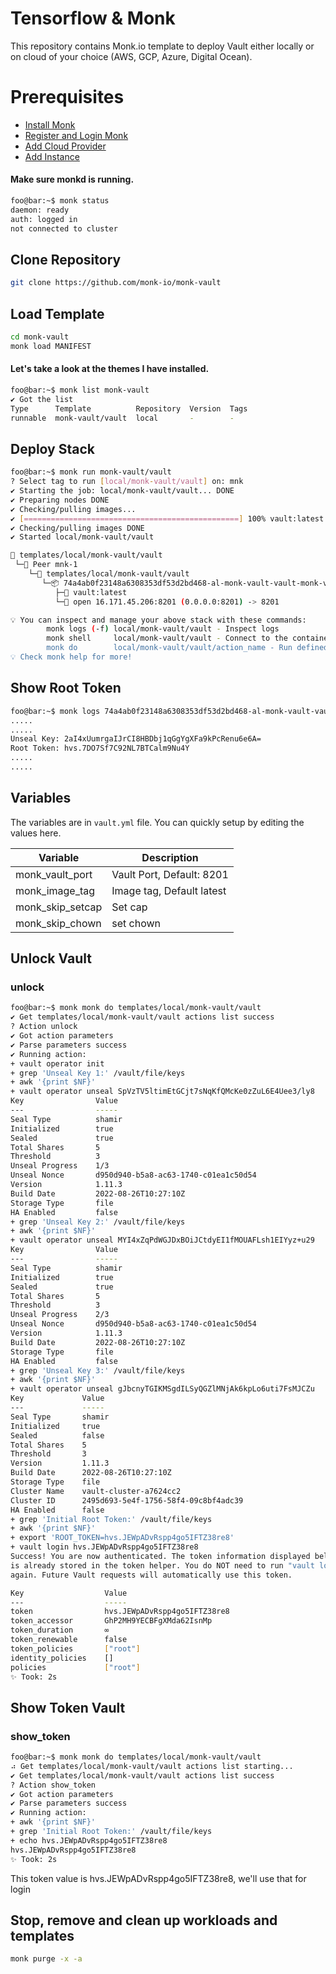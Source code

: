 # Tensorflow & Monk
This repository contains Monk.io template to deploy Vault either locally or on cloud of your choice (AWS, GCP, Azure, Digital Ocean).

# Prerequisites
- [Install Monk](https://docs.monk.io/docs/get-monk)
- [Register and Login Monk](https://docs.monk.io/docs/acc-and-auth)
- [Add Cloud Provider](https://docs.monk.io/docs/cloud-provider)
- [Add Instance](https://docs.monk.io/docs/multi-cloud)

#### Make sure monkd is running.
```bash
foo@bar:~$ monk status
daemon: ready
auth: logged in
not connected to cluster
```

## Clone Repository
```bash
git clone https://github.com/monk-io/monk-vault
```

## Load Template
```bash
cd monk-vault
monk load MANIFEST
```


#### Let's take a look at the themes I have installed.
```bash
foo@bar:~$ monk list monk-vault
✔ Got the list
Type      Template          Repository  Version  Tags
runnable  monk-vault/vault  local       -        -

```

## Deploy Stack
```bash
foo@bar:~$ monk run monk-vault/vault
? Select tag to run [local/monk-vault/vault] on: mnk
✔ Starting the job: local/monk-vault/vault... DONE
✔ Preparing nodes DONE
✔ Checking/pulling images...
✔ [================================================] 100% vault:latest mnk-1
✔ Checking/pulling images DONE
✔ Started local/monk-vault/vault

🔩 templates/local/monk-vault/vault
 └─🧊 Peer mnk-1
    └─🔩 templates/local/monk-vault/vault
       └─📦 74a4ab0f23148a6308353df53d2bd468-al-monk-vault-vault-monk-vault
          ├─🧩 vault:latest
          └─🔌 open 16.171.45.206:8201 (0.0.0.0:8201) -> 8201

💡 You can inspect and manage your above stack with these commands:
        monk logs (-f) local/monk-vault/vault - Inspect logs
        monk shell     local/monk-vault/vault - Connect to the container's shell
        monk do        local/monk-vault/vault/action_name - Run defined action (if exists)
💡 Check monk help for more!
```
## Show Root Token
```bash
foo@bar:~$ monk logs 74a4ab0f23148a6308353df53d2bd468-al-monk-vault-vault-monk-vault
.....
.....
Unseal Key: 2aI4xUumrgaIJrCI8HBDbj1qGgYgXFa9kPcRenu6e6A=
Root Token: hvs.7DO7Sf7C92NL7BTCalm9Nu4Y
.....
.....

```

## Variables
The variables are in `vault.yml` file. You can quickly setup by editing the values here.

| Variable                     	| Description                               	|
|------------------------------	|-------------------------------------------	|
| monk_vault_port               | Vault Port, Default: 8201 	               |
| monk_image_tag             	| Image tag, Default latest                     	|
| monk_skip_setcap             	| Set cap                      	|
| monk_skip_chown             	| set chown                     	|


## Unlock Vault 
### unlock
```bash
foo@bar:~$ monk monk do templates/local/monk-vault/vault                                                                                                
✔ Get templates/local/monk-vault/vault actions list success
? Action unlock
✔ Got action parameters
✔ Parse parameters success
✔ Running action:
+ vault operator init
+ grep 'Unseal Key 1:' /vault/file/keys
+ awk '{print $NF}'
+ vault operator unseal SpVzTV5ltimEtGCjt7sNqKfQMcKe0zZuL6E4Uee3/ly8
Key                Value
---                -----
Seal Type          shamir
Initialized        true
Sealed             true
Total Shares       5
Threshold          3
Unseal Progress    1/3
Unseal Nonce       d950d940-b5a8-ac63-1740-c01ea1c50d54
Version            1.11.3
Build Date         2022-08-26T10:27:10Z
Storage Type       file
HA Enabled         false
+ grep 'Unseal Key 2:' /vault/file/keys
+ awk '{print $NF}'
+ vault operator unseal MYI4xZqPdWGJDxBOiJCtdyEI1fMOUAFLsh1EIYyz+u29
Key                Value
---                -----
Seal Type          shamir
Initialized        true
Sealed             true
Total Shares       5
Threshold          3
Unseal Progress    2/3
Unseal Nonce       d950d940-b5a8-ac63-1740-c01ea1c50d54
Version            1.11.3
Build Date         2022-08-26T10:27:10Z
Storage Type       file
HA Enabled         false
+ grep 'Unseal Key 3:' /vault/file/keys
+ awk '{print $NF}'
+ vault operator unseal gJbcnyTGIKMSgdILSyQGZlMNjAk6kpLo6uti7FsMJCZu
Key             Value
---             -----
Seal Type       shamir
Initialized     true
Sealed          false
Total Shares    5
Threshold       3
Version         1.11.3
Build Date      2022-08-26T10:27:10Z
Storage Type    file
Cluster Name    vault-cluster-a7624cc2
Cluster ID      2495d693-5e4f-1756-58f4-09c8bf4adc39
HA Enabled      false
+ grep 'Initial Root Token:' /vault/file/keys
+ awk '{print $NF}'
+ export 'ROOT_TOKEN=hvs.JEWpADvRspp4go5IFTZ38re8'
+ vault login hvs.JEWpADvRspp4go5IFTZ38re8
Success! You are now authenticated. The token information displayed below
is already stored in the token helper. You do NOT need to run "vault login"
again. Future Vault requests will automatically use this token.

Key                  Value
---                  -----
token                hvs.JEWpADvRspp4go5IFTZ38re8
token_accessor       GhP2MH9YECBFgXMda62IsnMp
token_duration       ∞
token_renewable      false
token_policies       ["root"]
identity_policies    []
policies             ["root"]
✨ Took: 2s
```

## Show Token Vault 
### show_token
```bash
foo@bar:~$ monk monk do templates/local/monk-vault/vault    
⠴ Get templates/local/monk-vault/vault actions list starting...
✔ Get templates/local/monk-vault/vault actions list success
? Action show_token
✔ Got action parameters
✔ Parse parameters success
✔ Running action:
+ awk '{print $NF}'
+ grep 'Initial Root Token:' /vault/file/keys
+ echo hvs.JEWpADvRspp4go5IFTZ38re8
hvs.JEWpADvRspp4go5IFTZ38re8
✨ Took: 2s
```
This token value is hvs.JEWpADvRspp4go5IFTZ38re8, we'll use that for login


## Stop, remove and clean up workloads and templates

```bash
monk purge -x -a
```